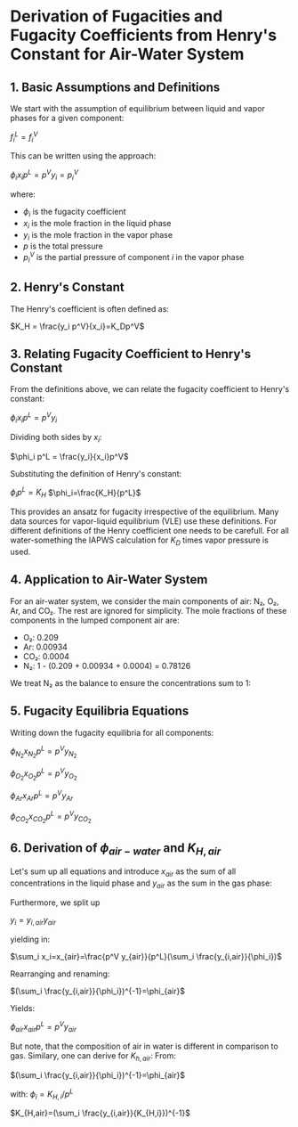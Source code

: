 # Derivation of Fugacities and Fugacity Coefficients from Henry's Constant for Air-Water System

## 1. Basic Assumptions and Definitions

We start with the assumption of equilibrium between liquid and vapor phases for a given component:

$f_i^L = f_i^V$

This can be written using the approach:

$\phi_i x_i p^L = p^V y_i = p_i^V$

where:
- $\phi_i$ is the fugacity coefficient
- $x_i$ is the mole fraction in the liquid phase
- $y_i$ is the mole fraction in the vapor phase
- $p$ is the total pressure
- $p_i^V$ is the partial pressure of component $i$ in the vapor phase

## 2. Henry's Constant

The Henry's coefficient is often defined as:

$K_H = \frac{y_i p^V}{x_i}=K_Dp^V$

## 3. Relating Fugacity Coefficient to Henry's Constant

From the definitions above, we can relate the fugacity coefficient to Henry's constant:

$\phi_i x_i p^L = p^V y_i$

Dividing both sides by $x_i$:

$\phi_i  p^L = \frac{y_i}{x_i}p^V$

Substituting the definition of Henry's constant:

$\phi_i p^L= K_H$
$\phi_i=\frac{K_H}{p^L}$

This provides an ansatz for fugacity irrespective of the equilibrium. Many data sources for vapor-liquid equilibrium (VLE) use these definitions.
For different definitions of the Henry coefficient one needs to be carefull. For all water-something the IAPWS calculation for $K_D$ times vapor pressure is used.
## 4. Application to Air-Water System

For an air-water system, we consider the main components of air: N₂, O₂, Ar, and CO₂. The rest are ignored for simplicity. The mole fractions of these components in the lumped component air are:

- O₂: 0.209
- Ar: 0.00934
- CO₂: 0.0004
- N₂: 1 - (0.209 + 0.00934 + 0.0004) = 0.78126

We treat N₂ as the balance to ensure the concentrations sum to 1:


## 5. Fugacity Equilibria Equations

Writing down the fugacity equilibria for all components:

$\phi_{N_2} x_{N_2} p^L = p^V y_{N_2}$

$\phi_{O_2} x_{O_2} p^L = p^V y_{O_2}$

$\phi_{Ar} x_{Ar} p^L = p^V y_{Ar}$

$\phi_{CO_2} x_{CO_2} p^L = p^V y_{CO_2}$

## 6. Derivation of $\phi_{air-water}$ and $K_{H,air}$

Let's sum up all equations and introduce $x_{air}$ as the sum of all concentrations in the liquid phase and $y_{air}$ as the sum in the gas phase:

Furthermore, we split up

$y_i=y_{i,air} y_{air}$

yielding in:

$\sum_i x_i=x_{air}=\frac{p^V y_{air}}{p^L}(\sum_i \frac{y_{i,air}}{\phi_i})$

Rearranging and renaming:

$(\sum_i \frac{y_{i,air}}{\phi_i})^{-1}=\phi_{air}$

Yields:

$\phi_{air} x_{air} p^L=p^V y_{air}$

But note, that the composition of air in water is different in comparison to gas.
Similary, one can derive for $K_{h,air}$:
From:

$(\sum_i \frac{y_{i,air}}{\phi_i})^{-1}=\phi_{air}$

with:
$\phi_i=K_{H,i}/p^L$

$K_{H,air}=(\sum_i \frac{y_{i,air}}{K_{H,i}})^{-1}$